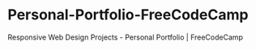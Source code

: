 # Personal-Portfolio-FreeCodeCamp
Responsive Web Design Projects - Personal Portfolio | FreeCodeCamp
